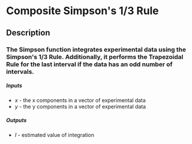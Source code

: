 # Composite Simpson's 1/3 Rule 
## Description
### The Simpson function integrates experimental data using the Simpson's 1/3 Rule. Additionally, it performs the Trapezoidal Rule for the last interval if the data has an odd number of intervals.

##### Inputs
* *x* - the x components in a vector of experimental data
* *y* - the y components in a vector of experimental data

##### Outputs
* *I* - estimated value of integration
